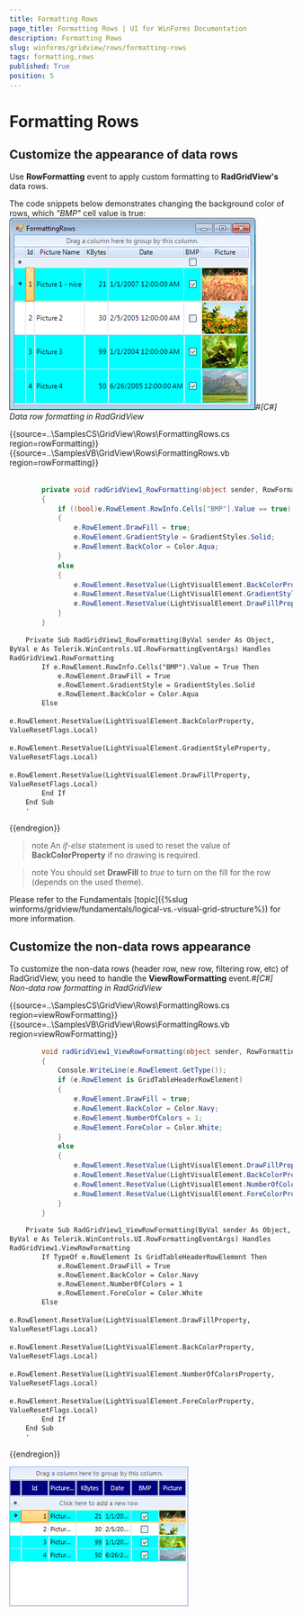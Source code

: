 ```yaml
---
title: Formatting Rows
page_title: Formatting Rows | UI for WinForms Documentation
description: Formatting Rows
slug: winforms/gridview/rows/formatting-rows
tags: formatting,rows
published: True
position: 5
---
```


# Formatting Rows



## Customize the appearance of data rows

Use __RowFormatting__ event to apply custom formatting to __RadGridView's__ data rows.
        

The code snippets below demonstrates changing the background color of rows, which *"BMP"* cell value is true:
        ![](images/grid-rows-formatting-rows001.png)#_[C#] Data row formatting in RadGridView_

	



{{source=..\SamplesCS\GridView\Rows\FormattingRows.cs region=rowFormatting}} 
{{source=..\SamplesVB\GridView\Rows\FormattingRows.vb region=rowFormatting}} 

````C#

        private void radGridView1_RowFormatting(object sender, RowFormattingEventArgs e)
        {
            if ((bool)e.RowElement.RowInfo.Cells["BMP"].Value == true)
            {
                e.RowElement.DrawFill = true;
                e.RowElement.GradientStyle = GradientStyles.Solid;
                e.RowElement.BackColor = Color.Aqua;
            }
            else
            {
                e.RowElement.ResetValue(LightVisualElement.BackColorProperty, ValueResetFlags.Local);
                e.RowElement.ResetValue(LightVisualElement.GradientStyleProperty, ValueResetFlags.Local);
                e.RowElement.ResetValue(LightVisualElement.DrawFillProperty, ValueResetFlags.Local);
            }
        }
````
````VB.NET
    Private Sub RadGridView1_RowFormatting(ByVal sender As Object, ByVal e As Telerik.WinControls.UI.RowFormattingEventArgs) Handles RadGridView1.RowFormatting
        If e.RowElement.RowInfo.Cells("BMP").Value = True Then
            e.RowElement.DrawFill = True
            e.RowElement.GradientStyle = GradientStyles.Solid
            e.RowElement.BackColor = Color.Aqua
        Else
            e.RowElement.ResetValue(LightVisualElement.BackColorProperty, ValueResetFlags.Local)
            e.RowElement.ResetValue(LightVisualElement.GradientStyleProperty, ValueResetFlags.Local)
            e.RowElement.ResetValue(LightVisualElement.DrawFillProperty, ValueResetFlags.Local)
        End If
    End Sub
    '
````

{{endregion}} 




>note An *if-else* statement is used to reset the value of __BackColorProperty__ if no drawing is required.
>


>note You should set __DrawFill__ to *true* to turn on the fill for the row (depends on the used theme).
>


Please refer to the Fundamentals [topic]({%slug winforms/gridview/fundamentals/logical-vs.-visual-grid-structure%}) for more information.
        

## Customize the non-data rows appearance

To customize the non-data rows (header row, new row, filtering row, etc) of RadGridView, you need to handle the __ViewRowFormatting__ event.#_[C#] Non-data row formatting in RadGridView_

	



{{source=..\SamplesCS\GridView\Rows\FormattingRows.cs region=viewRowFormatting}} 
{{source=..\SamplesVB\GridView\Rows\FormattingRows.vb region=viewRowFormatting}} 

````C#
        void radGridView1_ViewRowFormatting(object sender, RowFormattingEventArgs e)
        {
            Console.WriteLine(e.RowElement.GetType());
            if (e.RowElement is GridTableHeaderRowElement)
            {
                e.RowElement.DrawFill = true;
                e.RowElement.BackColor = Color.Navy;
                e.RowElement.NumberOfColors = 1;
                e.RowElement.ForeColor = Color.White;
            }
            else
            {
                e.RowElement.ResetValue(LightVisualElement.DrawFillProperty, ValueResetFlags.Local);
                e.RowElement.ResetValue(LightVisualElement.BackColorProperty, ValueResetFlags.Local);
                e.RowElement.ResetValue(LightVisualElement.NumberOfColorsProperty, ValueResetFlags.Local);
                e.RowElement.ResetValue(LightVisualElement.ForeColorProperty, ValueResetFlags.Local);
            }
        }
````
````VB.NET
    Private Sub RadGridView1_ViewRowFormatting(ByVal sender As Object, ByVal e As Telerik.WinControls.UI.RowFormattingEventArgs) Handles RadGridView1.ViewRowFormatting
        If TypeOf e.RowElement Is GridTableHeaderRowElement Then
            e.RowElement.DrawFill = True
            e.RowElement.BackColor = Color.Navy
            e.RowElement.NumberOfColors = 1
            e.RowElement.ForeColor = Color.White
        Else
            e.RowElement.ResetValue(LightVisualElement.DrawFillProperty, ValueResetFlags.Local)
            e.RowElement.ResetValue(LightVisualElement.BackColorProperty, ValueResetFlags.Local)
            e.RowElement.ResetValue(LightVisualElement.NumberOfColorsProperty, ValueResetFlags.Local)
            e.RowElement.ResetValue(LightVisualElement.ForeColorProperty, ValueResetFlags.Local)
        End If
    End Sub
    '
````

{{endregion}} 


![grid-rows-formatting-rows 002](images/grid-rows-formatting-rows002.png)
